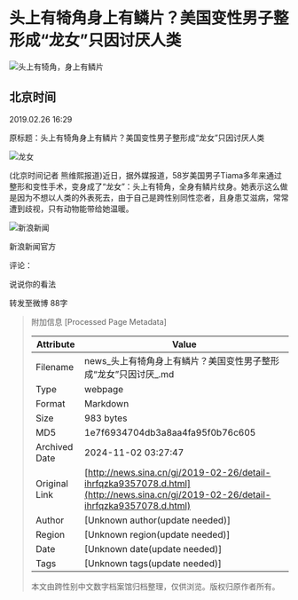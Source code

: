 # 头上有犄角身上有鳞片？美国变性男子整形成“龙女”只因讨厌人类

![头上有犄角，身上有鳞片](//n.sinaimg.cn/sinacn23/210/w105h105/20180322/3706-fysnevk8404706.jpg)

## 北京时间

2019.02.26 16:29

原标题：头上有犄角身上有鳞片？美国变性男子整形成“龙女”只因讨厌人类

![龙女](//k.sinaimg.cn/n/translate/616/w1418h798/20190226/AvGS-htptaqe8043699.png/w700d1q75cms.jpg?by=cms_fixed_width)

(北京时间记者 熊维熙报道)近日，据外媒报道，58岁美国男子Tiama多年来通过整形和变性手术，变身成了“龙女”：头上有犄角，全身有鳞片纹身。她表示这么做是因为不想以人类的外表死去，由于自己是跨性别同性恋者，且身患艾滋病，常常遭到歧视，只有动物能带给她温暖。

![新浪新闻](https://n.sinaimg.cn/default/80905340/20200331/sinalogo.png)

新浪新闻官方

评论：

说说你的看法

转发至微博 88字

> 附加信息 [Processed Page Metadata]
>
> | Attribute       | Value                                  |
> |-----------------|----------------------------------------|
> | Filename        | news_头上有犄角身上有鳞片？美国变性男子整形成“龙女”只因讨厌_.md                             |
> | Type            | webpage                                 |
> | Format          | Markdown                               |
> | Size            | 983 bytes                           |
> | MD5             | 1e7f6934704db3a8aa4fa95f0b76c605                                  |
> | Archived Date   | 2024-11-02 03:27:47                             |
> | Original Link   | [http://news.sina.cn/gj/2019-02-26/detail-ihrfqzka9357078.d.html](http://news.sina.cn/gj/2019-02-26/detail-ihrfqzka9357078.d.html)                         |
> | Author          | [Unknown author(update needed)]                              |
> | Region          | [Unknown region(update needed)]                              |
> | Date            | [Unknown date(update needed)]                                 |
> | Tags            | [Unknown tags(update needed)]                                 |
>
> 本文由跨性别中文数字档案馆归档整理，仅供浏览。版权归原作者所有。
>